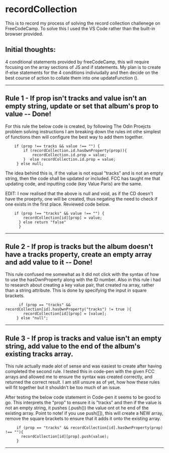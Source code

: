 # recordCollection

This is to record my process of solving the record collection challenege on FreeCodeCamp. To solve this I used the VS Code rather than the built-in browser provided. 

## Initial thoughts: 

4 conditional statements provided by freeCodeCamp, this will require focusing on the array sections of JS and if statements. My plan is to create if-else statements for the 4 conditions indiviudally and then decide on the best course of action to collate them into one updateFunction (). 
<hr> 

## Rule 1 - If prop isn't tracks and value isn't an empty string, update or set that album's prop to value -- Done!

For this rule the below code is created, by following The Odin Proejcts problem solving instructions I am breaking down the rules int othe simplest of functions then will configure the best way to add them together.

        if (prop !== tracks && value !== "") {
            if (recordCollection.id.hasOwnProperty(prop)){
                recordCollection.id.prop = value;
            }  else recordCollection.id.prop = value;
         } else null;

The idea behind this is, if the value is not equal "tracks" and is not an empty string, then the code shall be updated or included. FCC has taught me that updating code, and inputting code (key Value Paris) are the same. 

EDIT: I now realised that the above is null and void, as if the CD doesn't have the proeprty, one will be created, thus negating the need to check if one exists in the first place. Reviewed code below. 

        if (prop !== "tracks" && value !== "") {
            recordCollection[id][prop] = value;
          } else return "false"
          }
<hr> 

## Rule 2 - If prop is tracks but the album doesn't have a tracks property, create an empty array and add value to it -- Done!

This rule confused me somewhat as it did not click with the syntax of how to use the hasOwnProperty along with the ID number. Also in this rule i had to research about creating a key value pair, that created na array, rather than a string attribute. This is done by specifying the input in square brackets. 

          if (prop == "tracks" && recordCollection[id].hasOwnProperty("tracks") != true ){
            recordCollection[id][prop] = [value];
         } else "null";
         
<hr>

## Rule 3 - If prop is tracks and value isn't an empty string, add value to the end of the album's existing tracks array.

This rule actually made alot of sense and was easiest to create after having completed the second rule. I tested this in code-pen with the given FCC arrays and allowed me to ensure the syntax was created correctly, and returned the correct result. I am still unsure as of yet, how how these rules will fit together but it shouldn't be too much of an issue. 

After testing the below code statement in Code-pen it seems to be good to go. This interprets the "prop" to ensure it is "tracks" and then if the value is not an empty string, it pushes (.push()) the value ont ot he end of the existing array. Point to note! if you use push([]), this will create a NEW array, remove the square brackets to ensure that it adds it onto the existing array. 

         if (prop == "tracks" && recordCollection[id].hasOwnProperty(prop) !== ""){
           recordCollection[id][prop].push(value);
         }

<hr>
